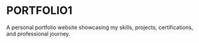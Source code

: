 # PORTFOLIO1
A personal portfolio website showcasing my skills, projects, certifications, and professional journey.
